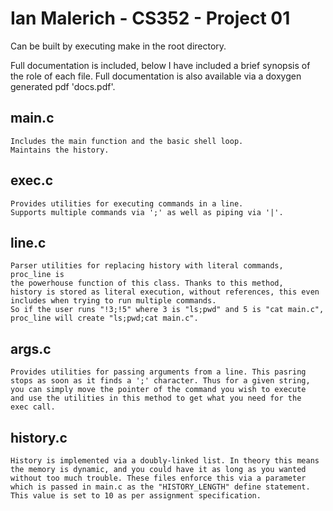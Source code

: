 # Ian Malerich - CS352 - Project 01

Can be built by executing make in the root directory.

Full documentation is included, below I have included a brief synopsis
of the role of each file. Full documentation is also available
via a doxygen generated pdf 'docs.pdf'.

## main.c
	Includes the main function and the basic shell loop.
	Maintains the history.

## exec.c
	Provides utilities for executing commands in a line.
	Supports multiple commands via ';' as well as piping via '|'.

## line.c
	Parser utilities for replacing history with literal commands, proc_line is 
	the powerhouse function of this class. Thanks to this method,
	history is stored as literal execution, without references, this even
	includes when trying to run multiple commands.
	So if the user runs "!3;!5" where 3 is "ls;pwd" and 5 is "cat main.c",
	proc_line will create "ls;pwd;cat main.c".

## args.c
	Provides utilities for passing arguments from a line. This pasring
	stops as soon as it finds a ';' character. Thus for a given string,
	you can simply move the pointer of the command you wish to execute
	and use the utilities in this method to get what you need for the
	exec call.

## history.c
	History is implemented via a doubly-linked list. In theory this means
	the memory is dynamic, and you could have it as long as you wanted
	without too much trouble. These files enforce this via a parameter
	which is passed in main.c as the "HISTORY_LENGTH" define statement.
	This value is set to 10 as per assignment specification.
